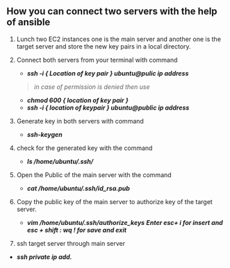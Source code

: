 
## How you can connect two servers with the help of ansible

1. Lunch two EC2 instances one is the main server and another one is the target server and store the new key pairs in a local directory.

2. Connect both servers from your terminal with command
    - ***ssh -i { Location of key pair } ubuntu@pulic ip address***
    
    > *in case of permission is denied then use*
    > 
    - ***chmod 600 { location of key pair }***
    - ***ssh -i { location of keypair } ubuntu@public ip address***

3. Generate key in both servers with command
    - ***ssh-keygen***

4. check for the generated key with the command
    - ***ls /home/ubuntu/.ssh/***

5. Open the Public of the main server with the command
    - *********cat /home/ubuntu/.ssh/id_rsa.pub*********
6. Copy the public key of the main server to authorize key of the target server.
    - ***vim /home/ubuntu/.ssh/authorize_keys***
    ***Enter esc+ i  for insert and esc + shift : wq !  for save and exit***

7. ssh target server through main server
- ***ssh private ip add.***